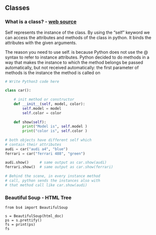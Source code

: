 ## Classes
### What is a class? - [web source](https://www.geeksforgeeks.org/self-in-python-class/)
Self represents the instance of the class. By using the “self” keyword we can access the attributes and methods of the class in python. It binds the attributes with the given arguments.

The reason you need to use self. is because Python does not use the @ syntax to refer to instance attributes. Python decided to do methods in a way that makes the instance to which the method belongs be passed automatically, but not received automatically: the first parameter of methods is the instance the method is called on
```python
# Write Python3 code here 
  
class car(): 
      
    # init method or constructor 
    def __init__(self, model, color): 
        self.model = model 
        self.color = color 
          
    def show(self): 
        print("Model is", self.model ) 
        print("color is", self.color ) 
          
# both objects have different self which  
# contain their attributes 
audi = car("audi a4", "blue") 
ferrari = car("ferrari 488", "green") 
  
audi.show()     # same output as car.show(audi) 
ferrari.show()  # same output as car.show(ferrari) 
  
# Behind the scene, in every instance method  
# call, python sends the instances also with 
# that method call like car.show(audi) 
```

### Beautiful Soup - HTML Tree
```python3
from bs4 import BeautifulSoup

s = BeautifulSoup(html_doc)
ps = s.prettify()
fs = print(ps)
fs
```
